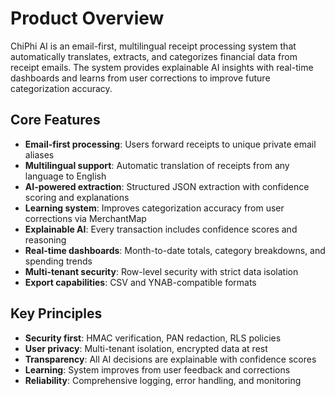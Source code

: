 # Product Overview

ChiPhi AI is an email-first, multilingual receipt processing system that automatically translates, extracts, and categorizes financial data from receipt emails. The system provides explainable AI insights with real-time dashboards and learns from user corrections to improve future categorization accuracy.

## Core Features

- **Email-first processing**: Users forward receipts to unique private email aliases
- **Multilingual support**: Automatic translation of receipts from any language to English
- **AI-powered extraction**: Structured JSON extraction with confidence scoring and explanations
- **Learning system**: Improves categorization accuracy from user corrections via MerchantMap
- **Explainable AI**: Every transaction includes confidence scores and reasoning
- **Real-time dashboards**: Month-to-date totals, category breakdowns, and spending trends
- **Multi-tenant security**: Row-level security with strict data isolation
- **Export capabilities**: CSV and YNAB-compatible formats

## Key Principles

- **Security first**: HMAC verification, PAN redaction, RLS policies
- **User privacy**: Multi-tenant isolation, encrypted data at rest
- **Transparency**: All AI decisions are explainable with confidence scores
- **Learning**: System improves from user feedback and corrections
- **Reliability**: Comprehensive logging, error handling, and monitoring